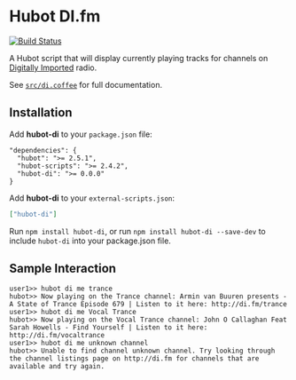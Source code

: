 # Hubot DI.fm

[![Build Status](https://travis-ci.org/paul91/hubot-di.svg?branch=master)](https://travis-ci.org/paul91/hubot-di)

A Hubot script that will display currently playing tracks for channels on [Digitally Imported](http://di.fm) radio.

See [`src/di.coffee`](src/auth.coffee) for full documentation.

## Installation

Add **hubot-di** to your `package.json` file:

```
"dependencies": {
  "hubot": ">= 2.5.1",
  "hubot-scripts": ">= 2.4.2",
  "hubot-di": ">= 0.0.0"
}
```
Add **hubot-di** to your `external-scripts.json`:

```json
["hubot-di"]
```

Run `npm install hubot-di`, or run `npm install hubot-di --save-dev` to include `hubot-di` into your package.json file.

## Sample Interaction

```
user1>> hubot di me trance
hubot>> Now playing on the Trance channel: Armin van Buuren presents - A State of Trance Episode 679 | Listen to it here: http://di.fm/trance
user1>> hubot di me Vocal Trance
hubot>> Now playing on the Vocal Trance channel: John O Callaghan Feat Sarah Howells - Find Yourself | Listen to it here: http://di.fm/vocaltrance
user1>> hubot di me unknown channel
hubot>> Unable to find channel unknown channel. Try looking through the channel listings page on http://di.fm for channels that are available and try again.
```
